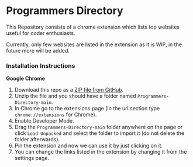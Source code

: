 # Programmers Directory
This Repository consists of a chrome extension which lists top websites useful for coder enthusiasts.

Currently, only few websites are listed in the extension as it is WIP, in the future more will be added.

### Installation Instructions
**Google Chrome**
1. Download this repo as a [ZIP file from GitHub](https://github.com/Nitesh-13/Programmers-Directory/archive/refs/heads/main.zip).
1. Unzip the file and you should have a folder named `Programmers-Directory-main`.
1. In Chrome go to the extensions page (In the url section type `chrome://extensions` for Chrome).
1. Enable Developer Mode.
1. Drag the `Programmers-Directory-main` folder anywhere on the page or click `Load Unpacked` and select the folder to import it (do not delete the folder afterwards).
1. Pin the extension and now we can use it by just clicking on it.
1. You can change the links listed in the extension by changing it from the settings page.